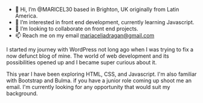 - 👋 Hi, I’m @MARICEL30 based in Brighton, UK  originally from Latin America.
- 👀 I’m interested in front end development, currently learning Javascript.
- 💞️ I’m looking to collaborate on front end projects.
- 📫 Reach  me on my email mariaceliadragan@gmail.com

I started my journey with WordPress not long ago when I was trying to fix a now defunct blog of mine. The world of web development and its possibilities opened  up and  I became super curious about it.

This  year I have been exploring HTML, CSS, and Javascript. I'm also familiar with Bootstrap and Bulma.  if you have a junior role coming up shoot me an email. I'm currently looking for any opportunity that would suit my background.
